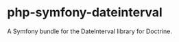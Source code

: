php-symfony-dateinterval
========================

A Symfony bundle for the DateInterval library for Doctrine.